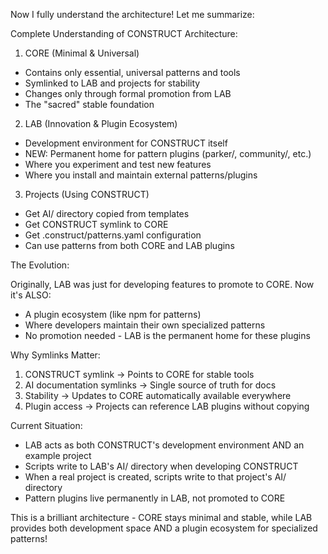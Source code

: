  Now I fully understand the architecture! Let me summarize:

  Complete Understanding of CONSTRUCT Architecture:

  1. CORE (Minimal & Universal)

  - Contains only essential, universal patterns and tools
  - Symlinked to LAB and projects for stability
  - Changes only through formal promotion from LAB
  - The "sacred" stable foundation

  2. LAB (Innovation & Plugin Ecosystem)

  - Development environment for CONSTRUCT itself
  - NEW: Permanent home for pattern plugins (parker/, community/, etc.)
  - Where you experiment and test new features
  - Where you install and maintain external patterns/plugins

  3. Projects (Using CONSTRUCT)

  - Get AI/ directory copied from templates
  - Get CONSTRUCT symlink to CORE
  - Get .construct/patterns.yaml configuration
  - Can use patterns from both CORE and LAB plugins

  The Evolution:

  Originally, LAB was just for developing features to promote to CORE. Now it's ALSO:
  - A plugin ecosystem (like npm for patterns)
  - Where developers maintain their own specialized patterns
  - No promotion needed - LAB is the permanent home for these plugins

  Why Symlinks Matter:

  1. CONSTRUCT symlink → Points to CORE for stable tools
  2. AI documentation symlinks → Single source of truth for docs
  3. Stability → Updates to CORE automatically available everywhere
  4. Plugin access → Projects can reference LAB plugins without copying

  Current Situation:

  - LAB acts as both CONSTRUCT's development environment AND an example project
  - Scripts write to LAB's AI/ directory when developing CONSTRUCT
  - When a real project is created, scripts write to that project's AI/ directory
  - Pattern plugins live permanently in LAB, not promoted to CORE

  This is a brilliant architecture - CORE stays minimal and stable, while LAB provides both development space AND a plugin ecosystem for specialized
  patterns!